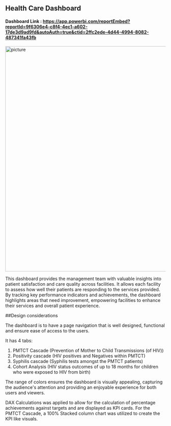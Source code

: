 ## Health Care Dashboard

#### Dashboard Link : https://app.powerbi.com/reportEmbed?reportId=9f6306e4-c8f4-4ec1-a602-17de3d9ad9fd&autoAuth=true&ctid=2ffc2ede-4d44-4994-8082-487341fa43fb

<img width="709" alt="picture" src="https://github.com/user-attachments/assets/052801cc-760d-422f-9f84-727aef044b93">

This dashboard provides the management team with valuable insights into patient satisfaction and care quality across facilities. It allows each facility to assess how well their patients are responding to the services provided. By tracking key performance indicators and achievements, the dashboard highlights areas that need improvement, empowering facilities to enhance their services and overall patient experience.

##Design considerations

The dashboard is to have a page navigation that is well designed, functional and ensure ease of access to the users. 

It has 4 tabs:
1. PMTCT Cascade (Prevention of Mother to Child Transmissions (of HIV)) 
2. Positivity cascade (HIV positives and Negatives within PMTCT)
3. Syphilis cascade (Syphilis tests amongst the PMTCT patients)
4. Cohort Analysis (HIV status outcomes of up to 18 months for children who were exposed to HIV from birth)

The range of colors ensures the dashboard is visually appealing, capturing the audience's attention and providing an enjoyable experience for both users and viewers.

DAX Calculations was applied to allow for the calculation of percentage achievements against targets and are displayed as KPI cards. For the PMTCT Cascade, a 100% Stacked column chart was utilized to create the KPI like visuals.
